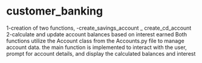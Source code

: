 # customer_banking
1-creation of two functions, 
-create_savings_account 
_ create_cd_account
2-calculate and update account balances based on interest earned
Both functions utilize the Account class from the Accounts.py file to manage account data.
the main function is implemented to interact with the user, prompt for account details, and display the calculated balances and interest
